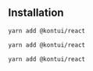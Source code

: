 ## Installation

```sh
yarn add @kontui/react
```

```sh
yarn add @kontui/react
```

```sh
yarn add @kontui/react
```




